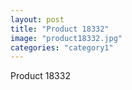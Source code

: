 ```yaml
---
layout: post
title: "Product 18332"
image: "product18332.jpg"
categories: "category1"
---
```

Product 18332

